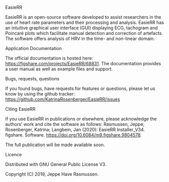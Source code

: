 
EasieRR

EasieRR is an open-source software developed to assist researchers in the use of heart rate parameters and their processing and analysis. 
EasieRR has an intuitive graphical user interface (GUI) displaying ECG, tachogram and Poincaré plots which facilitate manual detection and correction of artefacts.
The software offers analysis of HRV in the time- and non-linear domain.

Application Documentation

The official documentation is hosted here: https://figshare.com/projects/EasieRR/68831.
The documentation provides a user manual as well as example files and support.

Bugs, requests, questions

If you found bugs, have requests for features or questions, please let us know by using the github tracker: https://github.com/KatrinaRosenberger/EasieRR/issues

Citing EasieRR

If you use EasieRR in publications or elsewhere, please acknowledge the authors’ work and cite the software as follows: Rasmussen, Jeppe; Rosenberger, Katrina; Langbein, Jan (2020): EasieRR Installer_V34. figshare. Software. https://doi.org/10.6084/m9.figshare.9804578.

The full publication will be made available soon.

Licence

Distributed with GNU General Public License V3.

Copyright (C) 2019, Jeppe Have Rasmussen.
